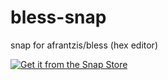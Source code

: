 # bless-snap
snap for afrantzis/bless (hex editor)

[![Get it from the Snap Store](https://snapcraft.io/static/images/badges/en/snap-store-black.svg)](https://snapcraft.io/bless-unofficial)
